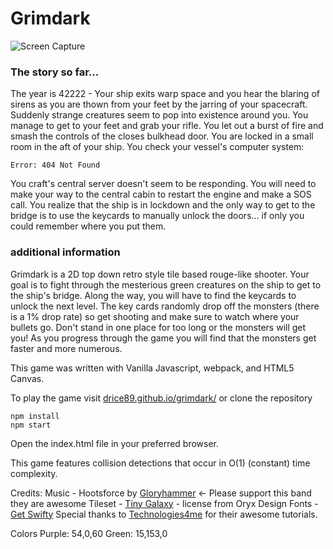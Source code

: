 # Grimdark

![Screen Capture](https://media1.giphy.com/media/Q8ChyylVsKBQhWxws4/giphy.gif)

### The story so far...

The year is 42222 - Your ship exits warp space and you hear the blaring of sirens as you are thown from your feet by the jarring of your spacecraft. Suddenly strange creatures seem to pop into existence around you. You manage to get to your feet and grab your rifle. You let out a burst of fire and smash the controls of the closes bulkhead door. You are locked in a small room in the aft of your ship. You check your vessel's computer system:

    Error: 404 Not Found

You craft's central server doesn't seem to be responding. You will need to make your way to the central cabin to restart the engine and make a SOS call. You realize that the ship is in lockdown and the only way to get to the bridge is to use the keycards to manually unlock the doors... if only you could remember where you put them.

### additional information

Grimdark is a 2D top down retro style tile based rouge-like shooter. Your goal is to fight through the mesterious green creatures on the ship to get to the ship's bridge. Along the way, you will have to find the keycards to unlock the next level. The key cards randomly drop off the monsters (there is a 1% drop rate) so get shooting and make sure to watch where your bullets go. Don't stand in one place for too long or the monsters will get you! As you progress through the game you will find that the monsters get faster and more numerous.

This game was written with Vanilla Javascript, webpack, and HTML5 Canvas.

To play the game visit [drice89.github.io/grimdark/](drice89.github.io/grimdark/) or clone the repository

    npm install
    npm start

Open the index.html file in your preferred browser.

This game features collision detections that occur in O(1) (constant) time complexity.


Credits:
Music - Hootsforce by [Gloryhammer](https://gloryhammer.com/) <- Please support this band they are awesome
Tileset - [Tiny Galaxy](https://www.oryxdesignlab.com/tinygalaxy) - license from Oryx Design
Fonts - [Get Swifty](https://fontmeme.com/fonts/get-schwifty-font/)
Special thanks to [Technologies4me](https://www.youtube.com/channel/UCHpHBzk4fz3oeQ31hmCreGg) for their awesome tutorials.

Colors
  Purple: 54,0,60
  Green: 15,153,0
